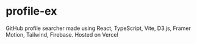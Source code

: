 # profile-ex
GitHub profile searcher made using React, TypeScript, Vite, D3.js, Framer Motion, Tailwind, Firebase. Hosted on Vercel
